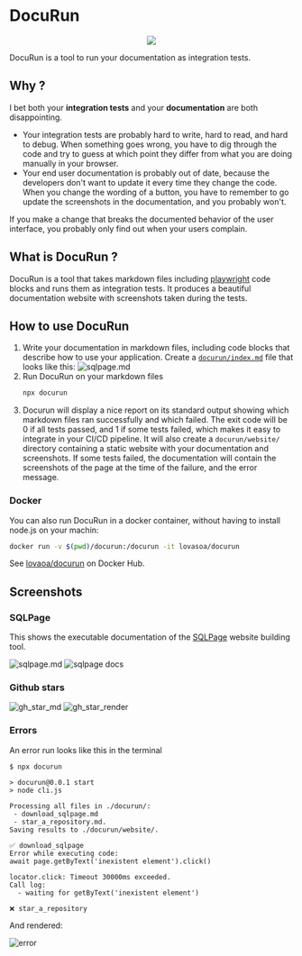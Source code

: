 # DocuRun

<center> <img src="https://github.com/user-attachments/assets/c1792d88-5705-4780-b8df-c7e17d6116ef"> </center>

DocuRun is a tool to run your documentation as integration tests.

## Why ?

I bet both your **integration tests** and your **documentation** are both disappointing.

 - Your integration tests are probably hard to write, hard to read, and hard to debug.
   When something goes wrong, you have to dig through the code and try to guess at which point they differ from what you are doing manually in your browser.
 - Your end user documentation is probably out of date, because the developers don't want to update it every time they change the code.
   When you change the wording of a button, you have to remember to go update the screenshots in the documentation, and you probably won't.

If you make a change that breaks the documented behavior of the user interface, you probably only find out when your users complain.

## What is DocuRun ?

DocuRun is a tool that takes markdown files including [playwright](https://playwright.dev/) code blocks and runs them as integration tests.
It produces a beautiful documentation website with screenshots taken during the tests.

## How to use DocuRun

1. Write your documentation in markdown files, including code blocks that describe how to use your application.
   Create a [`docurun/index.md`](./docurun/download_sqlpage.md) file that looks like this: ![sqlpage.md](screenshots/sqlpage-md.png)
2. Run DocuRun on your markdown files
    ```bash
    npx docurun
    ```
3. Docurun will display a nice report on its standard output showing which markdown files ran successfully and which failed.
   The exit code will be 0 if all tests passed, and 1 if some tests failed, which makes it easy to integrate in your CI/CD pipeline.
   It will also create a `docurun/website/` directory containing a static website with your documentation and screenshots.
   If some tests failed, the documentation will contain the screenshots of the page at the time of the failure, and the error message.

### Docker

You can also run DocuRun in a docker container, without having to install node.js on your machin:

```bash
docker run -v $(pwd)/docurun:/docurun -it lovasoa/docurun
```

See [lovaoa/docurun](https://hub.docker.com/r/lovasoa/docurun) on Docker Hub.

## Screenshots

### SQLPage

This shows the executable documentation of the [SQLPage](https://sql.ophir.dev/) website building tool.

![sqlpage.md](screenshots/sqlpage-md.png)
![sqlpage docs](screenshots/sqlpageRendered.png)

### Github stars
![gh_star_md](screenshots/starImage.png)
![gh_star_render](screenshots/starRenderImage.png)

### Errors

An error run looks like this in the terminal

```
$ npx docurun

> docurun@0.0.1 start
> node cli.js

Processing all files in ./docurun/:
 - download_sqlpage.md
 - star_a_repository.md.
Saving results to ./docurun/website/.

✅ download_sqlpage
Error while executing code:
await page.getByText('inexistent element').click()

locator.click: Timeout 30000ms exceeded.
Call log:
  - waiting for getByText('inexistent element')

❌ star_a_repository
```

And rendered:

![error](screenshots/error.png)
